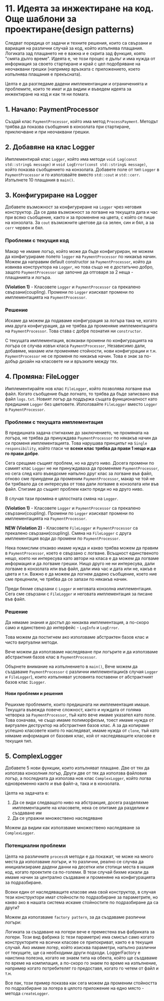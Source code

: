 # 11. Идеята за инжектиране на код. Още шаблони за проектиране(design patterns)

Следват поредица от задачи и техните решения, които са свързани и вариация на различни случай за код, който изпълнява плащания. Логиката зад плащането не е важна и е скрита зад функция, която "смята дълго време". Идеята е, че този процес е дълъг и има нужда от информация за своето стартиране и край с цел подобряване на неочаквани грешки (например връзката с приложението, което изпълнява плащания е прекъсната).

Целта е да разгледаме дадени имплементанции и ограниченията и проблемите, които те имат и да видим и въведем идеята за инжектиране на код и как тя ни помага.

## 1. Начало: PaymentProcessor 
Създай клас `PaymentProcessor`, който има метод `ProcessPayment`. Методът трябва да показва съобщения в конзолата при стартиране, приключване и при неочаквани грешки.

## 2. Добавяне на клас Logger
Имплементирай клас `Logger`, който има методи `void Log(const std::string& message)` и `void LogError(const std::string& message)`, който показва съобщението на конзолата. Добавете поле от тип `Logger` в `PaymentProcessor` и го използвайте вместо `std::cout` и `std::cerr`. Изпълнете 10 плащания в `main()`.


## 3. Конфигуриране на Logger

Добавете възможност за конфигуриране на `Logger` чрез неговия конструктор. Да се дава възможност за логване на текущата дата и час при всяко съобщение, както и за променяне на цвета, с който се пише на конзолата. За `cout` възможните цветове да са зелен, син и бял, а за `cerr` червен и бял.


### Проблеми с текущия код
Макар че имаме логър, който може да бъде конфигуриран, не можем да конфигурираме полето `logger` на `PaymentProcessor` по никакъв начин. Можем да направим default constructor за `PaymentProcessor`, който да извиква конструктора на `Logger`, но това също не е достатъчно добро, защото `PaymentProcessor` ще започне да отговаря за 2 неща - плащанията и логъра.

**(Violation 1)** - Класовете `Logger` и `PaymentProcessor` са прекалено свързани(coupling). Промени по `Logger` изискват промени по имплементацията на `PaymentProcessor`. 

### Решение
Искаме да можем да подаваме конфигурация за логъра така че, когато има друга конфигурация, да не трябва да променяме имплементацията на `PaymentProcessor`. Това става с добре познатия ни `constructor`.


С текущата имплементация, всякакви промени по конфигурацията на логъра се случва извън класа `PaymentProcessor`, Независимо дали, добавяме, махаме или променяме стойности, нови конфигурации и т.н.
`PaymentProcessor` не се променя по никакъв начин. Това е знак за по-добър дизайн на класовете ни и връзките между тях.

## 4. Промяна: FileLogger
Имплементирайте нов клас `FileLogger`, който позволява логване във файл. Когато съобщение бъде логнато, то трябва да бъде записвано във файл `logs.txt`. Новият логър да поддържа същата функционалност като предишния `Logger` без цветовете. Използвайте `FileLogger` вместо `Logger` в `PaymentProcessor`.

### Проблеми с текущата имплементация
В предишната задача стигнахме до заключението, че промяната на логъра, не трябва да принуждава `PaymentProcessor` по някакъв начин да си променя имплементацията. Това нарушава принципът на `Single responsibility`, който гласи че **всеки клас трябва да прави 1 нещо и да го прави добре**. 

Сега срещаме същият проблем, но на друго ниво. Досега промени по самият клас `Logger` не ни принуждаваха да променяме `PaymentProcessor`, но сега след като въведохме напълно друг клас за логване във файл, отново сме принудени да променим `PaymentProcessor`, макар че той не би трябвало да се интересува от това дали логваме в конзолата или във файл. Стигаме до същият проблем както преди но на друго ниво.

В случая тази промяна е цялостната смяна на `Logger`. 

**(Violation 1)** - Класовете `Logger` и `PaymentProcessor` са прекалено свързани(coupling). Промени по `Logger` изискват промени по имплементацията на `PaymentProcessor`. 

**NEW (Violation 2)** - Класовете `FileLogger` и `PaymentProcessor` са прекалено свързани(coupling). Смяна на `FileLogger` с друга имплементация води до промени по `PaymentProcessor`.


Нека помислим откакво имаме нужда и какво трябва можем да правим в `PaymentProcessor`, което е свързано с логване. Всъщност единственото нещо, което ни интересува като автори на класа е да можем да логваме информация и да логваме грешки. Нищо друго не ни интересува, дали логваме в конзолата или във файл, дали има час и дата или не, какъв е цвета и т.н. Важно е да можем да логнем дадено съобщение, което ние сме преценили, че трябва да се запази по някакъв начин. 

Преди бяхме свързани с `Logger` и неговата конзолна имплементация. Сега сме свързани с `FileLogger` и неговата имплементация за писане във файл.

### Решение
Да нямаме знания и достъп до никаква имплементация, а по-скоро само и единствено до интерфейс - `LogInfo` и `LogError`.

Това можем да постигнем ако използваме абстрактен базов клас и чисто виртуални методи.

Вече можем да използваме наследяване при логърите и да използваме абстрактния базов клас в `PaymentProcessor`.


Обърнете внимание на изпълнението в `main()`, Вече можем да създаваме `PaymentProcessor` с различни имплементации(в случая `Logger` и `FileLogger`), които изпълняват условията поставени от абстрактният базов клас `ILogger`.

#### Нови проблеми и решения
Решихме проблемите, които предишната ни имплементация имаше. Текущата въвежда повече сложност, както и нуждата от голяма четворка за `PaymentProcessor`, тъй като вече имаме указател като поле. Това означава, 
че също имаме полиморфизъм, тоест имаме нужда от виртуален деструктор на абстрактния базов клас. А за да копираме успешно класовете които го наследяват, имаме нужда от `clone`, тъй като нямаме информация от базовия клас, кой от наследяващите класове е текущия тип. 

## 5. ComplexLogger
Добавете 5 нови функции, които изпълняват плащане. Две от тях да използва конзолния логър, Други две от тях да използва файловия логър, а последната да използва нов клас `ComplexLogger`, който логва едновременно както и във файл-а, така и в конзолата.

Целта на задачата е:
1. Да се види следващото ниво на абстракция, досега разделяхме имплементациите на класовете, нека се опитаме да разделим и създаване им
2. Да се упражни множествено наследяване


Можем да видим как използваме множествено наследяване за `ComplexLogger`.

### Потенциални проблеми
Целта на различните `processN` методи е да покажат, че може на много места да използваме логъри, и то различни, реално се случва да инициализираме дадени данни на десетки или стотици места в нашия код, когато проектите са по-големи. В тези случай бихме изкали да имаме начин за централно създаване и променяне на конфигурацията за подразбиране.

Всеки един от наследяващите класове има свой конструктор, в случая тези конструктори имат стойности по подразбиране за параметрите, но какво ако в нашата система искаме стойностите по подразбиране да са други?

Можем да използваме `factory pattern`, за да създаваме различни логъри:

Логиката за създаване на логери вече е преместена във фабриката за логери. Този вид фабрика (с тези параметри) има смисъл само когато конструкторите на всички класове се припокриват, както е в текущия случай. Ако имаме логер, който изисква параметри, напълно различни от текущите, ще са необходими други подходи. LoggerFactory е наистина полезна, когато не знаем типа на обекта, който ще създаваме по време на компилация, а по-скоро го знаем по време на изпълнение, например когато потребителят го предоставя, когато го четем от файл и т.н.

Все пак, този пример показва как сега можем да променим стойността по подразбиране за логера в цялото приложение на едно място - метода `createLogger`.